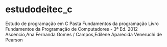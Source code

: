 # estudodeitec_c
Estudo de programação em C
Pasta Fundamentos da programação
Livro Fundamentos da Programação de Computadores - 3ª Ed. 2012 
Ascencio,Ana Fernanda Gomes / Campos,Edilene Aparecida Veneruchi de
Pearson
